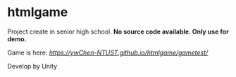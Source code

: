 # htmlgame

Project create in senior high school.
**No source code available. Only use for demo.**

Game is here: *https://ywChen-NTUST.github.io/htmlgame/gametest/*

Develop by Unity
